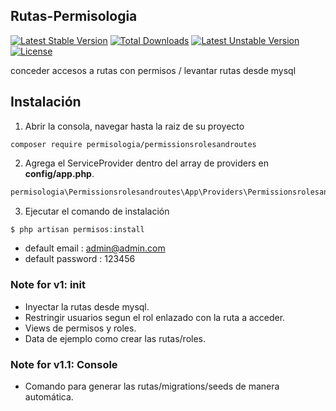 ## Rutas-Permisologia

[![Latest Stable Version](https://poser.pugx.org/permisologia/permissionsrolesandroutes/v/stable)](https://packagist.org/packages/permisologia/permissionsrolesandroutes)
[![Total Downloads](https://poser.pugx.org/permisologia/permissionsrolesandroutes/downloads)](https://packagist.org/packages/permisologia/permissionsrolesandroutes)
[![Latest Unstable Version](https://poser.pugx.org/permisologia/permissionsrolesandroutes/v/unstable)](https://packagist.org/packages/permisologia/permissionsrolesandroutes)
[![License](https://poser.pugx.org/permisologia/permissionsrolesandroutes/license)](https://packagist.org/packages/permisologia/permissionsrolesandroutes)


conceder accesos a rutas con permisos / levantar rutas desde mysql

## Instalación

1) Abrir la consola, navegar hasta la raiz de su proyecto

```shell
composer require permisologia/permissionsrolesandroutes
```

2) Agrega el ServiceProvider dentro del array de providers en **config/app.php**.

```php
permisologia\Permissionsrolesandroutes\App\Providers\PermissionsrolesandroutesProvider::class,
```

3) Ejecutar el comando de instalación
```php
$ php artisan permisos:install
```

- default email : admin@admin.com
- default password : 123456


### Note for v1: init

 - Inyectar la rutas desde mysql.
 - Restringir usuarios segun el rol enlazado con la ruta a acceder.
 - Views de permisos y roles.
 - Data de ejemplo como crear las rutas/roles.

### Note for v1.1: Console

 - Comando para generar las rutas/migrations/seeds de manera automática.
